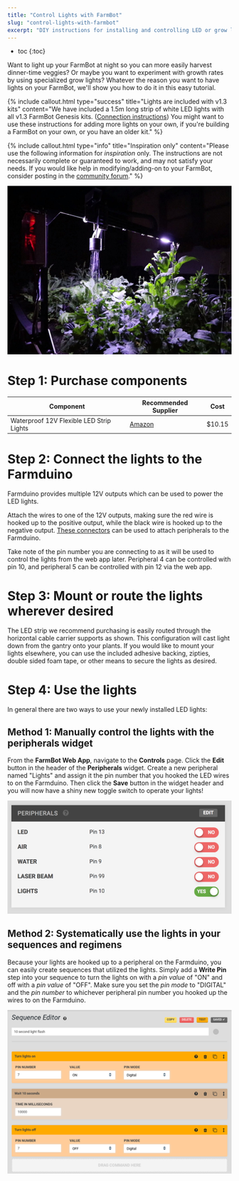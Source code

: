 ```yaml
---
title: "Control Lights with FarmBot"
slug: "control-lights-with-farmbot"
excerpt: "DIY instructions for installing and controlling LED or grow lights with FarmBot"
---
```


* toc
{:toc}

Want to light up your FarmBot at night so you can more easily harvest dinner-time veggies? Or maybe you want to experiment with growth rates by using specialized grow lights? Whatever the reason you want to have lights on your FarmBot, we'll show you how to do it in this easy tutorial.

{%
include callout.html
type="success"
title="Lights are included with v1.3 kits"
content="We have included a 1.5m long strip of white LED lights with all v1.3 FarmBot Genesis kits. ([Connection instructions](../../FarmBot-Genesis-V1.3/electronics/plug-everything-in.md#step-1-connect-the-peripherals)) You might want to use these instructions for adding more lights on your own, if you're building a FarmBot on your own, or you have an older kit."
%}



{%
include callout.html
type="info"
title="Inspiration only"
content="Please use the following information for *inspiration* only. The instructions are not necessarily complete or guaranteed to work, and may not satisfy your needs. If you would like help in modifying/adding-on to your FarmBot, consider posting in the [community forum](http://forum.farmbot.org)."
%}



![Lights.jpg](Lights.jpg)



# Step 1: Purchase components



|Component                     |Recommended Supplier          |Cost                          |
|------------------------------|------------------------------|------------------------------|
|Waterproof 12V Flexible LED Strip Lights|[Amazon](http://smile.amazon.com/Waterproof-Flexible-Lights-Daylight-Lumens/dp/B00JQV6U7Q/ref=redir_mobile_desktop?ie=UTF8&*Version*=1&*entries*=0)|$10.15



# Step 2: Connect the lights to the Farmduino

Farmduino provides multiple 12V outputs which can be used to power the LED lights.


Attach the wires to one of the 12V outputs, making sure the red wire is hooked up to the positive output, while the black wire is hooked up to the negative output. [These connectors](http://www.molex.com/molex/products/datasheet.jsp?part=active/1510492206_CRIMP_HOUSINGS.xml) can be used to attach peripherals to the Farmduino.

Take note of the pin number you are connecting to as it will be used to control the lights from the web app later. Peripheral 4 can be controlled with pin 10, and peripheral 5 can be controlled with pin 12 via the web app.




# Step 3: Mount or route the lights wherever desired

The LED strip we recommend purchasing is easily routed through the horizontal cable carrier supports as shown. This configuration will cast light down from the gantry onto your plants. If you would like to mount your lights elsewhere, you can use the included adhesive backing, zipties, double sided foam tape, or other means to secure the lights as desired.




# Step 4: Use the lights

In general there are two ways to use your newly installed LED lights:
## Method 1: Manually control the lights with the peripherals widget
From the **FarmBot Web App**, navigate to the **Controls** page. Click the **Edit** button in the header of the **Peripherals** widget. Create a new peripheral named "Lights" and assign it the pin number that you hooked the LED wires to on the Farmduino. Then click the **Save** button in the widget header and you will now have a shiny new toggle switch to operate your lights!

![Screen Shot 2017-02-27 at 2.47.36 PM.png](Screen_Shot_2017-02-27_at_2.47.36_PM.png)




## Method 2: Systematically use the lights in your sequences and regimens
Because your lights are hooked up to a peripheral on the Farmduino, you can easily create sequences that utilized the lights. Simply add a **Write Pin** step into your sequence to turn the lights on with a *pin value* of "ON" and off with a *pin value* of "OFF". Make sure you set the *pin mode* to "DIGITAL" and the *pin number* to whichever peripheral pin number you hooked up the wires to on the Farmduino.

![light_flash.png](light_flash.png)

